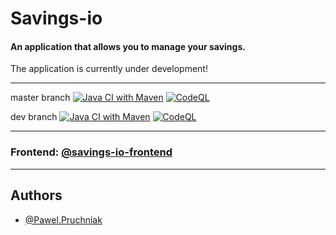# Savings-io
#### An application that allows you to manage your savings.
The application is currently under development!

---
master branch
[![Java CI with Maven](https://github.com/PawelPruchniak/savings-io/actions/workflows/ci.yml/badge.svg?branch=master)](https://github.com/PawelPruchniak/savings-io/actions/workflows/ci.yml)
[![CodeQL](https://github.com/PawelPruchniak/savings-io/actions/workflows/codeql-analysis.yml/badge.svg?branch=master)](https://github.com/PawelPruchniak/savings-io/actions/workflows/codeql-analysis.yml)

dev branch
[![Java CI with Maven](https://github.com/PawelPruchniak/savings-io/actions/workflows/ci.yml/badge.svg?branch=dev)](https://github.com/PawelPruchniak/savings-io/actions/workflows/ci.yml)
[![CodeQL](https://github.com/PawelPruchniak/savings-io/actions/workflows/codeql-analysis.yml/badge.svg?branch=dev)](https://github.com/PawelPruchniak/savings-io/actions/workflows/codeql-analysis.yml)

---

### Frontend: [@savings-io-frontend](https://github.com/PawelPruchniak/savings-io-frontend)

---

## Authors

- [@Pawel.Pruchniak](https://github.com/PawelPruchniak)
